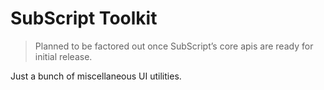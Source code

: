 # SubScript Toolkit
> Planned to be factored out once SubScript’s core apis are ready for initial release.

Just a bunch of miscellaneous UI utilities.


